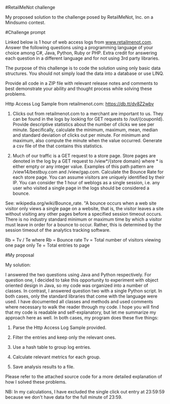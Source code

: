 #RetailMeNot challenge

My proposed solution to the challenge posed by RetailMeNot, Inc. on a Mindsumo contest.

#Challenge prompt

Linked below is 1 hour of web access logs from www.retailmenot.com. Answer the following questions using a programming language of your choice among C#, Java, Python, Ruby or PHP. Extra credit for answering each question in a different language and for not using 3rd party libraries.

The purpose of this challenge is to code the solution using only basic data structures. You should not simply load the data into a database or use LINQ.

Provide all code in a ZIP file with relevant release notes and comments to best demonstrate your ability and thought process while solving these problems.

Http Access Log Sample from retailmenot.com: https://db.tt/dv8Z2wbv

1. Clicks out from retailmenot.com to a merchant are important to us. They can be found in the logs by looking for GET requests to /out/{couponId}. Provide descriptive statistics about the number of clicks we see per minute. Specifically, calculate the minimum, maximum, mean, median and standard deviation of clicks out per minute. For minimum and maximum, also compute the minute when the value occurred. Generate a csv file of the that contains this statistics.

2. Much of our traffic is a GET request to a store page. Store pages are denoted in the log by a GET request to /view*/{store domain} where * is either empty or any integer value. Examples of this path pattern are /view14/bestbuy.com and /view/gap.com. Calculate the Bounce Rate for each store page. You can assume visitors are uniquely identified by their IP. You can consider the 1 hour of weblogs as a single session, i.e. any user who visited a single page in the logs should be considered a bounce.

See: wikipedia.org/wiki/Bounce_rate. "A bounce occurs when a web site visitor only views a single page on a website, that is, the visitor leaves a site without visiting any other pages before a specified session ­timeout occurs. There is no industry standard minimum or maximum time by which a visitor must leave in order for a bounce to occur. Rather, this is determined by the session timeout of the analytics tracking software.

Rb = Tv / Te 
where 
Rb = Bounce rate 
Tv = Total number of visitors viewing one page only 
Te = Total entries to page


#My proposal

My solution:

I answered the two questions using Java and Python respectively. For question one, I decided to take this opportunity to experiment with object oriented design in Java, so my code was organized into a number of classes. In contrast, I answered question two with a single Python script. In both cases, only the standard libraries that come with the language were used. I have documented all classes and methods and used comments where necessary to walk the reader through my code. I hope you will find that my code is readable and self-explanatory, but let me summarize my approach here as well. In both cases, my program does these five things:

1. Parse the Http Access Log Sample provided.

2. Filter the entries and keep only the relevant ones.

3. Use a hash table to group log entries.

4. Calculate relevant metrics for each group.

5. Save analysis results to a file.

Please refer to the attached source code for a more detailed explanation of how I solved these problems.

NB: In my calculations, I have excluded the single click out entry at 23:59:59 because we don't have data for the full minute of 23:59.
